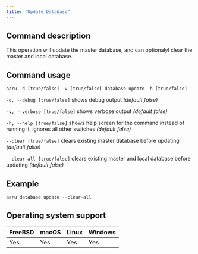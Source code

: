 ```yaml
---
title: "Update Database"
---
```


## Command description
This operation will update the master database, and can optionalyl clear the master and local database.

## Command usage
```aaru -d [true/false] -v [true/false] database update -h [true/false]``` 

```-d, --debug [true/false]``` shows debug output *(default false)*

```-v, --verbose [true/false]``` shows verbose output *(default false)*

```-h, --help [true/false]``` shows help screen for the command instead of running it, ignores all other switches *(default false)*

```--clear [true/false]``` clears existing master database before updating *(default false)*

```--clear-all [true/false]``` clears existing master and local database before updating *(default false)*

## Example
```aaru database update --clear-all```

## Operating system support

| FreeBSD | macOS | Linux | Windows |
|---|---|---|---|
| Yes | Yes | Yes | Yes |